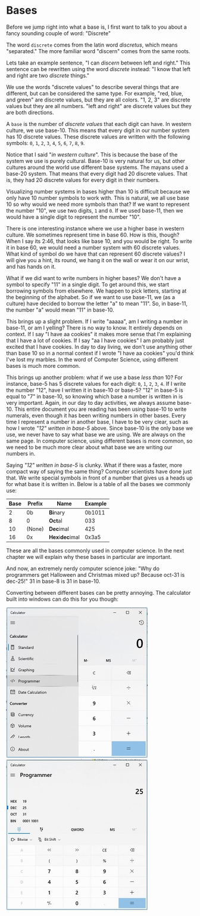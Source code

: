 # Bases

Before we jump right into what a base is, I first want to talk to you about a fancy sounding couple of word: "Discrete"

The word `discrete` comes from the latin word _discretus_, which means "separated." The more familiar word "discern" comes from the same roots.

Lets take an example sentence, "I can _discern_ between left and right." This sentence can be rewritten using the word _discrete_ instead: "I know that left and right are two _discrete_ things."

We use the words "discrete values" to describe several things that are different, but can be considered the same type. For example, "red, blue, and green" are discrete values, but they are all colors. "1, 2, 3" are discrete values but they are all numbers. "left and right" are discrete values but they are both directions.

A `base` is the number of _discrete values_ that each digit can have. In western culture, we use base-10. This means that every digit in our number system has 10 discrete values. These discrete values are written with the following symbols: `0`, `1`, `2`, `3`, `4`, `5`, `6`, `7`, `8`, `9`.

Notice that I said "_in western culture_". This is because the base of the system we use is purely cultural. Base-10 is very natural for us, but other cultures around the world use different base systems. The mayans used a base-20 system. That means that every digit had 20 discrete values. That is, they had 20 discrete values for every digit in their numbers.

Visualizing number systems in bases higher than 10 is difficult because we only have 10 number symbols to work with. This is natural, we all use base 10 so why would we need more symbols than that? If we want to represent the number "10", we use two digits, `1` and `0`. If we used base-11, then we would have a single digit to represent the number "10".

There is one interesting instance where we use a higher base in western culture. We sometimes represent time in base 60. How is this, though? When I say its 2:46, that looks like base 10, and you would be right. To write it in base 60, we would need a number system with 60 discrete values. What kind of symbol do we have that can represent 60 discrete values? I will give you a hint, its round, we hang it on the wall or wear it on our wrist, and has hands on it.

What if we did want to write numbers in higher bases? We don't have a symbol to specify "11" in a single digit. To get around this, we start borrowing symbols from elsewhere. We happen to pick letters, starting at the beginning of the alphabet. So if we want to use base-11, we (as a culture) have decided to borrow the letter "a" to mean "11". So, in base-11, the number "a" would mean "11" in base-10.

This brings up a slight problem. If I write "aaaaa", am I writing a number in base-11, or am I yelling? There is no way to know. It entirely depends on context. If I say "I have aa cookies" it makes more sense that I'm explaining that I have a lot of cookies. If I say "aa I have cookies" I am probably just excited that I have cookies. In day to day living, we don't use anything other than base 10 so in a normal context if I wrote "I have aa cookies" you'd think I've lost my marbles. In the word of Computer Science, using different bases is much more common.

This brings up another problem: what if we use a base _less than_ 10? For instance, base-5 has 5 discrete values for each digit: `0`, `1`, `2`, `3`, `4`. If I write the number "12", have I written it in base-10 or base-5? "12" in base-5 is equal to "7" in base-10, so knowing which base a number is written in is very important. Again, in our day to day activities, we always assume base-10. This entire document you are reading has been using base-10 to write numerals, even though it has been writing numbers in other bases. Every time I represent a number in another base, I have to be very clear, such as how I wrote _"12" written in base-5_ above. Since base-10 is the only base we use, we never have to say what base we are using. We are always on the same page. In computer science, using different bases is more common, so we need to be much more clear about what base we are writing our numbers in.

Saying _"12" written in base-5_ is clunky. What if there was a faster, more compact way of saying the same thing? Computer scientists have done just that. We write special symbols in front of a number that gives us a heads up for what base it is written in. Below is a table of all the bases we commonly use:

| Base | Prefix | Name                | Example |
| ---- | ------ | ------------------- | ------- |
| 2    | 0b     | **Bi**nary          | 0b1011  |
| 8    | 0      | **Oct**al           | 033     |
| 10   | (None) | **Dec**imal         | 425     |
| 16   | 0x     | **Hex**i**dec**imal | 0x3a5   |

These are all the bases commonly used in computer science. In the next chapter we will explain why these bases in particular are important.

And now, an extremely nerdy computer science joke: "Why do programmers get Halloween and Christmas mixed up? Because oct-31 is dec-25!" 31 in base-8 is 31 in base-10.

Converting between different bases can be pretty annoying. The calculator built into windows can do this for you though:

![](../Content/calc1.jpg)
![](../Content/calc2.jpg)
